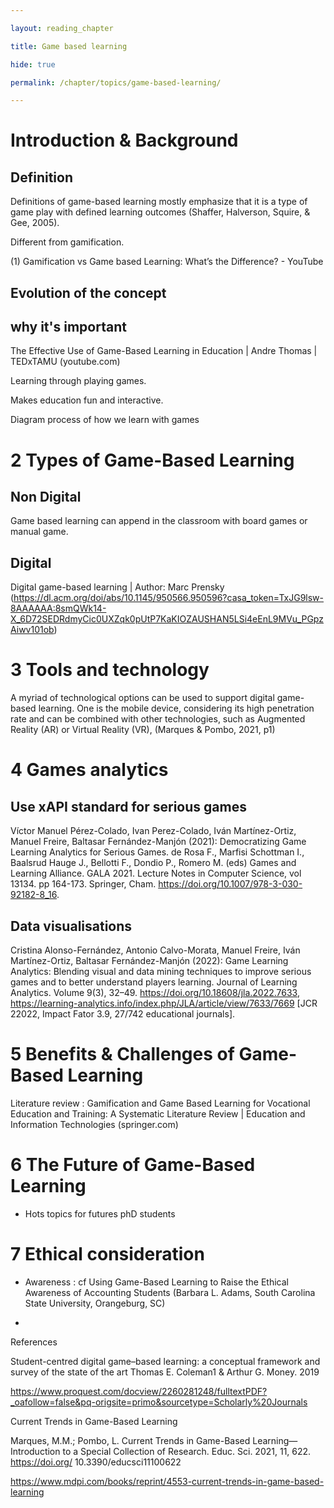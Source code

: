 ```yaml
--- 

layout: reading_chapter 

title: Game based learning 

hide: true 

permalink: /chapter/topics/game-based-learning/ 

--- 
```


 

# Introduction & Background 

## Definition 

Definitions of game-based learning mostly emphasize that it is a type of game play with defined learning outcomes (Shaffer, Halverson, Squire, & Gee, 2005).   

Different from gamification. 

(1) Gamification vs Game based Learning: What’s the Difference? - YouTube 



 

## Evolution of the concept   

 

 

## why it's important  

The Effective Use of Game-Based Learning in Education | Andre Thomas | TEDxTAMU (youtube.com) 



Learning through playing games.  

Makes education fun and interactive.   

Diagram process of how we learn with games  

 

# 2 Types of Game-Based Learning   

 

## Non Digital 

 

Game based learning can append in the classroom with board games or manual game. 

 

## Digital 

 

Digital game-based learning | Author: Marc Prensky (https://dl.acm.org/doi/abs/10.1145/950566.950596?casa_token=TxJG9lsw-8AAAAAA:8smQWk14-X_6D72SEDRdmyCic0UXZqk0pUtP7KaKIOZAUSHAN5LSi4eEnL9MVu_PGpzAiwv101ob) 

 

# 3 Tools and technology   

A myriad of technological options can be used to support digital game-based learning. One is the mobile device, considering its high penetration rate and can be combined with other technologies, such as Augmented Reality (AR) or Virtual Reality (VR), (Marques & Pombo, 2021, p1)  

 

# 4 Games analytics  

## Use xAPI standard for serious games 

Víctor Manuel Pérez-Colado, Ivan Perez-Colado, Iván Martínez-Ortiz, Manuel Freire, Baltasar Fernández-Manjón (2021): Democratizing Game Learning Analytics for Serious Games. de Rosa F., Marfisi Schottman I., Baalsrud Hauge J., Bellotti F., Dondio P., Romero M. (eds) Games and Learning Alliance. GALA 2021. Lecture Notes in Computer Science, vol 13134. pp 164-173. Springer, Cham. https://doi.org/10.1007/978-3-030-92182-8_16. 

 

## Data visualisations 

Cristina Alonso-Fernández, Antonio Calvo-Morata, Manuel Freire, Iván Martínez-Ortiz, Baltasar Fernández-Manjón (2022): Game Learning Analytics: Blending visual and data mining techniques to improve serious games and to better understand players learning. Journal of Learning Analytics. Volume 9(3), 32–49. https://doi.org/10.18608/jla.2022.7633, https://learning-analytics.info/index.php/JLA/article/view/7633/7669 [JCR 22022, Impact Fator 3.9, 27/742 educational journals]. 

 

# 5 Benefits & Challenges of Game-Based Learning   

Literature review : Gamification and Game Based Learning for Vocational Education and Training: A Systematic Literature Review | Education and Information Technologies (springer.com) 

# 6 The Future of Game-Based Learning   

 

- Hots topics for futures phD students  

 

 

# 7 Ethical consideration  

 

- Awareness : cf Using Game-Based Learning to Raise the Ethical Awareness of Accounting Students (Barbara L. Adams, South Carolina State University, Orangeburg, SC) 

- 

References 

Student-centred digital game–based learning: a conceptual framework and survey of the state of the art Thomas E. Coleman1 & Arthur G. Money. 2019 

https://www.proquest.com/docview/2260281248/fulltextPDF?_oafollow=false&pq-origsite=primo&sourcetype=Scholarly%20Journals 

 

Current Trends in Game-Based Learning 

Marques, M.M.; Pombo, L. Current Trends in Game-Based Learning—Introduction to a Special Collection of Research. Educ. Sci. 2021, 11, 622. https://doi.org/ 10.3390/educsci11100622 

https://www.mdpi.com/books/reprint/4553-current-trends-in-game-based-learning 

 